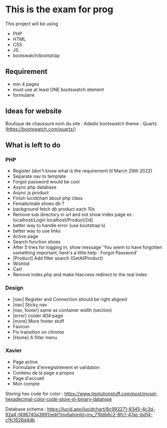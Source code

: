 # This is the exam for prog
This project will be using
- PHP
- HTML
- CSS
- JS
- bootswatch/bootstrap

## Requirement
- min 4 pages
- must use at least ONE bootswatch element
- formulaire

## Ideas for website
Boutique de chaussure
nom du site : Adadis
bootswatch theme : Quartz (https://bootswatch.com/quartz/)

## What is left to do 
### PHP
- Register  (don't know what is the requirement til March 29th 2022)
- Separate nav to template
- Forgot password would be cool
- Async php database
- Async js product
- Finish lucidchart about php class
- Female/male shoes db ?
- background fetch db product each 10s
- Remove sub directory in url and not show index page
ex : localhost/Login
localhost/Product/[id]
- better way to handle error (use bootstrap's)
- better way to use links
- Active page
- Search function shoes
- After 5 tries for logging in, show message 'You seem to have forgotten something important, 
here's a little help : Forgot Password'
- [Product] Add filter search (GetAllProduct)
- Wishlist
- Cart
- Remove index.php and make htaccess redirect to the real index

### Design
- [nav] Register and Connection should be right aligned
- [nav] Sticky nav
- [nav, footer] same as container width (section)
- [error] cooler 404 page
- [more] More footer stuff
- Favicon
- Fix transition on chrome
- [Home] A filter menu


### Xavier
- Page active
- Formulaire d'enregistrement et validation
- Contenu de la page a propos
- Page d'accueil
- Mon compte



Storing hex code for color : https://www.itsolutionstuff.com/post/mysql-hexadecimal-color-code-store-in-binary-datatype

Database schema : https://lucid.app/lucidchart/8c993271-8345-4c3d-92a4-f496740a3991/edit?invitationId=inv_716db6c2-8fc1-47ac-bd14-c1fc1626d4db